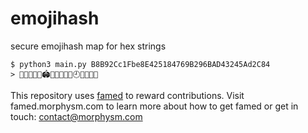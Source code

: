# emojihash
secure emojihash map for hex strings
```
$ python3 main.py B8B92Cc1Fbe8E425184769B296BAD43245Ad2C84
> 🌙🔕🏒🍝🥁🏟🐽😳🌲🏈🍁🕘👶😠🧸💙
```
This repository uses [famed](https://famed.morphysm.com/boards/0kok0/emojihash) to reward contributions. Visit famed.morphysm.com to learn more about how to get famed or get in touch: contact@morphysm.com
